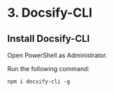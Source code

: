 # 3. Docsify-CLI

## Install Docsify-CLI

Open PowerShell as Administrator.

Run the following command:

`npm i docsify-cli -g`

